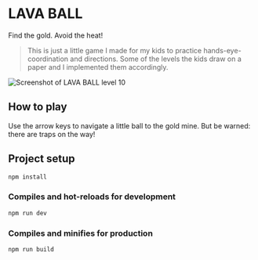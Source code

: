 # LAVA BALL

Find the gold. Avoid the heat!

> This is just a little game I made for my kids to practice hands-eye-coordination and directions. Some of the levels the kids draw on a paper and I implemented them accordingly.

![Screenshot of LAVA BALL level 10](https://github.com/devmount/lava-ball/assets/5441654/84287cfe-f41e-4a4d-9250-537be15ce12d)

## How to play

Use the arrow keys to navigate a little ball to the gold mine. But be warned: there are traps on the way!

## Project setup

```bash
npm install
```

### Compiles and hot-reloads for development

```bash
npm run dev
```

### Compiles and minifies for production

```bash
npm run build
```
